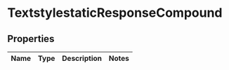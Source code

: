 
# TextstylestaticResponseCompound

## Properties
| Name | Type | Description | Notes |
| ------------ | ------------- | ------------- | ------------- |



